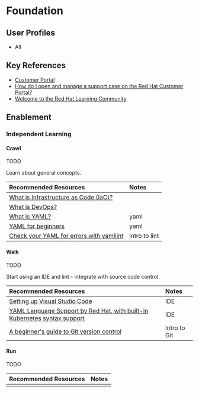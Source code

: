 # Foundation

## User Profiles

* All

## Key References

* [Customer Portal](https://access.redhat.com/)
* [How do I open and manage a support case on the Red Hat Customer Portal?](https://access.redhat.com/articles/38363)
* [Welcome to the Red Hat Learning Community](https://learn.redhat.com/)

## Enablement

### Independent Learning

#### Crawl

TODO

Learn about general concepts.

| Recommended Resources | Notes |
| :-------------------- | :---- |
| [What is Infrastructure as Code (IaC)?](https://www.redhat.com/en/topics/automation/what-is-infrastructure-as-code-iac) | |
| [What is DevOps?](https://www.redhat.com/en/topics/devops/what-is-devops) |
| [What is YAML?](https://www.redhat.com/en/topics/automation/what-is-yaml) | yaml | 
| [YAML for beginners](https://www.redhat.com/en/blog/yaml-beginners) | yaml | 
| [Check your YAML for errors with yamllint](https://www.redhat.com/en/blog/check-yaml-yamllint) | intro to lint |

#### Walk

TODO

Start using an IDE and lint - integrate with source code control.

| Recommended Resources | Notes |
| :-------------------- | :---- |
| [Setting up Visual Studio Code](https://code.visualstudio.com/docs/setup/setup-overview) | IDE |
| [YAML Language Support by Red Hat, with built-in Kubernetes syntax support](https://marketplace.visualstudio.com/items?itemName=redhat.vscode-yaml) | IDE |
| [A beginner's guide to Git version control](https://developers.redhat.com/articles/2023/08/02/beginners-guide-git-version-control#) | Intro to Git |

#### Run

TODO

| Recommended Resources | Notes |
| :---- | :---- |
| | |

